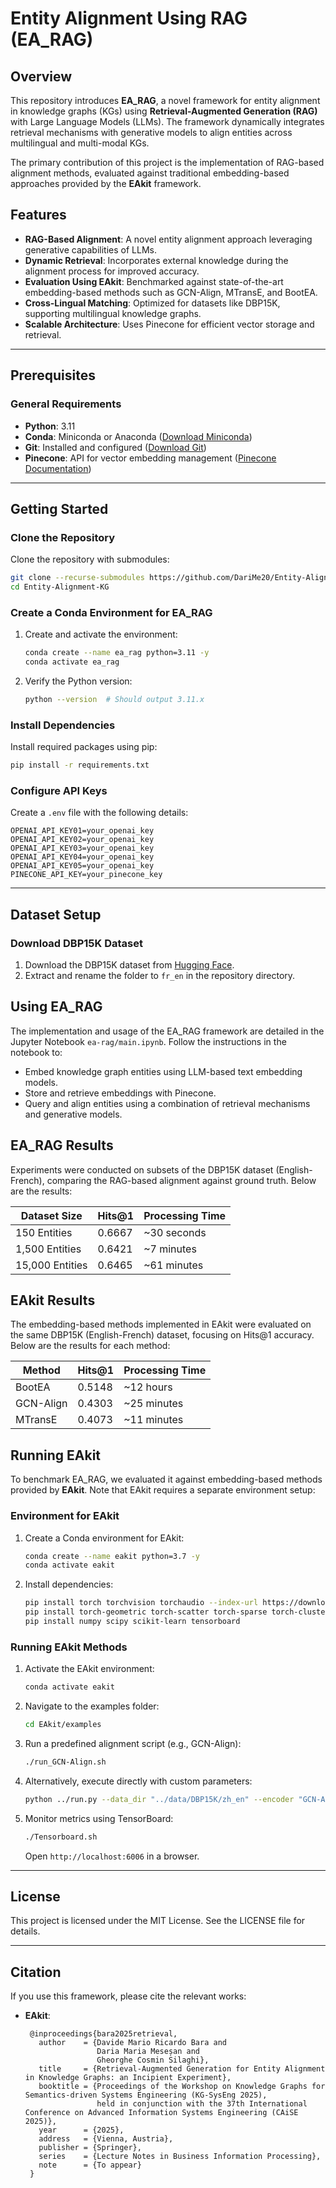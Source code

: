 # Entity Alignment Using RAG (EA_RAG)

## Overview

This repository introduces **EA_RAG**, a novel framework for entity alignment in knowledge graphs (KGs) using **Retrieval-Augmented Generation (RAG)** with Large Language Models (LLMs). The framework dynamically integrates retrieval mechanisms with generative models to align entities across multilingual and multi-modal KGs. 

The primary contribution of this project is the implementation of RAG-based alignment methods, evaluated against traditional embedding-based approaches provided by the **EAkit** framework.

## Features

- **RAG-Based Alignment**: A novel entity alignment approach leveraging generative capabilities of LLMs.
- **Dynamic Retrieval**: Incorporates external knowledge during the alignment process for improved accuracy.
- **Evaluation Using EAkit**: Benchmarked against state-of-the-art embedding-based methods such as GCN-Align, MTransE, and BootEA.
- **Cross-Lingual Matching**: Optimized for datasets like DBP15K, supporting multilingual knowledge graphs.
- **Scalable Architecture**: Uses Pinecone for efficient vector storage and retrieval.

---

## Prerequisites

### General Requirements

- **Python**: 3.11
- **Conda**: Miniconda or Anaconda ([Download Miniconda](https://docs.conda.io/en/latest/miniconda.html))
- **Git**: Installed and configured ([Download Git](https://git-scm.com/downloads))
- **Pinecone**: API for vector embedding management ([Pinecone Documentation](https://docs.pinecone.io/))

---

## Getting Started

### Clone the Repository

Clone the repository with submodules:

```bash
git clone --recurse-submodules https://github.com/DariMe20/Entity-Alignment-KG
cd Entity-Alignment-KG
```

### Create a Conda Environment for EA_RAG

1. Create and activate the environment:
   ```bash
   conda create --name ea_rag python=3.11 -y
   conda activate ea_rag
   ```

2. Verify the Python version:
   ```bash
   python --version  # Should output 3.11.x
   ```

### Install Dependencies

Install required packages using pip:

```bash
pip install -r requirements.txt
```

### Configure API Keys

Create a `.env` file with the following details:

```
OPENAI_API_KEY01=your_openai_key
OPENAI_API_KEY02=your_openai_key
OPENAI_API_KEY03=your_openai_key
OPENAI_API_KEY04=your_openai_key
OPENAI_API_KEY05=your_openai_key
PINECONE_API_KEY=your_pinecone_key
```

---

## Dataset Setup

### Download DBP15K Dataset

1. Download the DBP15K dataset from [Hugging Face](https://huggingface.co/datasets/HackCz/DBP15K_raw/blob/main/DBP_raw.zip).
2. Extract and rename the folder to `fr_en` in the repository directory.


## Using EA_RAG

The implementation and usage of the EA_RAG framework are detailed in the Jupyter Notebook `ea-rag/main.ipynb`. Follow the instructions in the notebook to:

- Embed knowledge graph entities using LLM-based text embedding models.
- Store and retrieve embeddings with Pinecone.
- Query and align entities using a combination of retrieval mechanisms and generative models.

## EA_RAG Results
Experiments were conducted on subsets of the DBP15K dataset (English-French), comparing the RAG-based alignment against ground truth. Below are the results:

| Dataset Size      | Hits@1 | Processing Time         |
|-------------------|--------|-------------------------|
| 150 Entities      | 0.6667 | ~30 seconds           |
| 1,500 Entities    | 0.6421 | ~7 minutes            |
| 15,000 Entities   | 0.6465 | ~61 minutes           |

## EAkit Results
The embedding-based methods implemented in EAkit were evaluated on the same DBP15K (English-French) dataset, focusing on Hits@1 accuracy. Below are the results for each method:

| Method     | Hits@1 | Processing Time |
|------------|--------|-----------------|
| BootEA     | 0.5148  |~12 hours      |
| GCN-Align  | 0.4303  |~25 minutes     |
| MTransE    | 0.4073  |~11 minutes     |


## Running EAkit

To benchmark EA_RAG, we evaluated it against embedding-based methods provided by **EAkit**. Note that EAkit requires a separate environment setup:

### Environment for EAkit

1. Create a Conda environment for EAkit:
   ```bash
   conda create --name eakit python=3.7 -y
   conda activate eakit
   ```
2. Install dependencies:
   ```bash
   pip install torch torchvision torchaudio --index-url https://download.pytorch.org/whl/cpu
   pip install torch-geometric torch-scatter torch-sparse torch-cluster torch-spline-conv -f https://data.pyg.org/whl/torch-2.0.0+cpu.html
   pip install numpy scipy scikit-learn tensorboard
   ```

### Running EAkit Methods

1. Activate the EAkit environment:
   ```bash
   conda activate eakit
   ```

2. Navigate to the examples folder:
   ```bash
   cd EAkit/examples
   ```

3. Run a predefined alignment script (e.g., GCN-Align):
   ```bash
   ./run_GCN-Align.sh
   ```

4. Alternatively, execute directly with custom parameters:
   ```bash
   python ../run.py --data_dir "../data/DBP15K/zh_en" --encoder "GCN-Align"
   ```
5. Monitor metrics using TensorBoard:
   ```bash
   ./Tensorboard.sh
   ```
   Open `http://localhost:6006` in a browser.

---


## License

This project is licensed under the MIT License. See the LICENSE file for details.

---

## Citation

If you use this framework, please cite the relevant works:

- **EAkit**:
  ```plaintext
   @inproceedings{bara2025retrieval,
     author    = {Davide Mario Ricardo Bara and
                  Daria Maria Meseșan and
                  Gheorghe Cosmin Silaghi},
     title     = {Retrieval-Augmented Generation for Entity Alignment in Knowledge Graphs: an Incipient Experiment},
     booktitle = {Proceedings of the Workshop on Knowledge Graphs for Semantics-driven Systems Engineering (KG-SysEng 2025), 
                  held in conjunction with the 37th International Conference on Advanced Information Systems Engineering (CAiSE 2025)},
     year      = {2025},
     address   = {Vienna, Austria},
     publisher = {Springer},
     series    = {Lecture Notes in Business Information Processing},
     note      = {To appear}
   }

  ```

